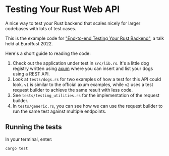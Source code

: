 # Testing Your Rust Web API

A nice way to test your Rust backend that scales nicely for larger codebases with lots of test cases.

This is the example code for ["End-to-end Testing Your Rust Backend"](https://www.rafa.ee/talks/end-to-end-testing-your-rust-backend/), a talk held at EuroRust 2022.

Here's a short guide to reading the code:

1. Check out the application under test in `src/lib.rs`. It's a little dog registry written using [axum](https://github.com/tokio-rs/axum) where you can insert and list your dogs using a REST API.
2. Look at `tests/dogs.rs` for two examples of how a test for this API could look. `v1` is similar to the official axum examples, while `v2` uses a test request builder to achieve the same result with less code.
3. See `tests/testing_utilities.rs` for the implementation of the request builder.
4. In `tests/generic.rs`, you can see how we can use the request builder to run the same test against multiple endpoints.

## Running the tests

In your terminal, enter:

    cargo test